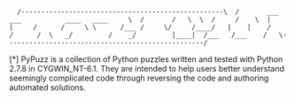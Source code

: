 `  /---------------------------------------------------\ 
 /       ___             ___           ____   ____     \ 
/       /   \  \  /     /    \  |    |     /      /     \
\      /___ /	  \/     /____/   |    |    /      /      / 
 \   _/         /    _/         |____|  /___   /___    /  
  \--------------------------------------------------/`
 
[*] PyPuzz is a collection of Python puzzles written and tested with Python 2.7.8 in CYGWIN_NT-6.1. They are intended to help users better understand seemingly complicated code through reversing the code and authoring automated solutions.
